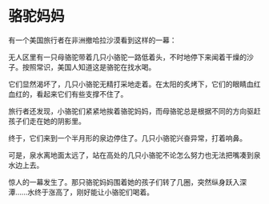 # 骆驼妈妈

有一个美国旅行者在非洲撤哈拉沙漠看到这样的一幕： 

无人区里有一只母骆驼带着几只小骆驼一路低着头，不时地停下来闻着干燥的沙子。按照常识，美国人知道这是骆驼在找水喝。 

它们显然渴坏了，几只小骆驼无精打采地走着。在太阳的炙烤下，它们的眼睛血红血红的，看起来它们有些支撑不住了。 

旅行者还发现，小骆驼们紧紧地挨着骆驼妈妈，而母骆驼总是根据不同的方向驱赶孩子们走在她的阴影里。 

终于，它们来到一个半月形的泉边停住了。几只小骆驼兴奋异常，打着响鼻。 

可是，泉水离地面太远了，站在高处的几只小骆驼不论怎么努力也无法把嘴凑到泉水边上去。 

惊人的一幕发生了。那只骆驼妈妈围着她的孩子们转了几圈，突然纵身跃入深潭……水终于涨高了，刚好能让小骆驼们喝着。
 